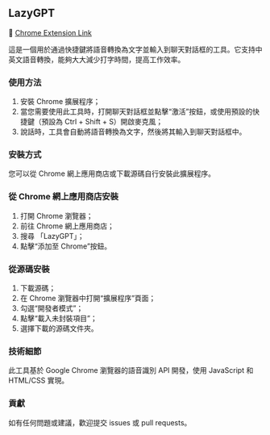 ## LazyGPT

🚀 [Chrome Extension Link](https://oakmega.ai/lazy-gpt)

這是一個用於通過快捷鍵將語音轉換為文字並輸入到聊天對話框的工具。它支持中英文語音轉換，能夠大大減少打字時間，提高工作效率。

### 使用方法
1. 安裝 Chrome 擴展程序；
2. 當您需要使用此工具時，打開聊天對話框並點擊“激活”按鈕，或使用預設的快捷鍵（預設為 Ctrl + Shift + S）開啟麥克風；
3. 說話時，工具會自動將語音轉換為文字，然後將其輸入到聊天對話框中。

### 安裝方式
您可以從 Chrome 網上應用商店或下載源碼自行安裝此擴展程序。

### 從 Chrome 網上應用商店安裝
1. 打開 Chrome 瀏覽器；
2. 前往 Chrome 網上應用商店；
3. 搜尋 「LazyGPT」；
4. 點擊“添加至 Chrome”按鈕。

### 從源碼安裝
1. 下載源碼；
2. 在 Chrome 瀏覽器中打開“擴展程序”頁面；
3. 勾選“開發者模式”；
4. 點擊“載入未封裝項目”；
5. 選擇下載的源碼文件夾。


### 技術細節
此工具基於 Google Chrome 瀏覽器的語音識別 API 開發，使用 JavaScript 和 HTML/CSS 實現。

### 貢獻
如有任何問題或建議，歡迎提交 issues 或 pull requests。
